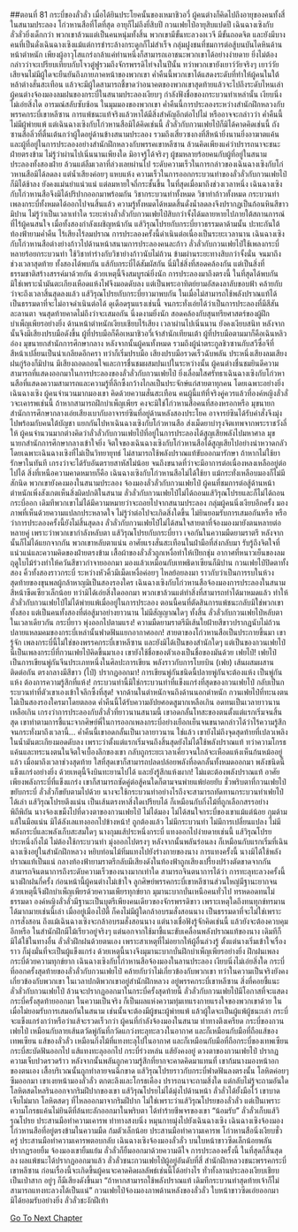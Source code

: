 ##ตอนที่ 81 กระบี่ของลั่วลั่ว
เมื่อได้ยินประโยคนั้นของเหมาชิวอวี่ ผู้คนต่างก็คิดไปถึงอายุของคนทั้งสี่ในสนามประลอง
โก่วหานสือที่โตที่สุด อายุก็ไม่ถึงยี่สิบปี
กวนเฟยไป๋อายุสิบแปดปี
เฉินฉางเซิงกับลั่วลั่วยิ่งเด็กกว่า
พวกเขาล้วนแต่เป็นคนหนุ่มทั้งสิ้น พวกเขามีขั้นทะลวงอเวจี มีขั้นถอดจิต และยังมีบางคนที่เป็นดั่งเฉินฉางเซิงแม้แต่การชำระล้างกระดูกก็ไม่สำเร็จ กลุ่มฝูงชนที่ชมการต่อสู้บนบันไดหินด้านหน้าตำหนัก เพียงผู้อาวุโสแกร่งกล้าแค่ท่านหนึ่งก็สามารถเอาชนะพวกเขาได้อย่างง่ายดาย ยิ่งไม่ต้องกล่าวว่าจะเปรียบเทียบกับโจวตู๋ฟูรวมถึงจักรพรรดิไท่จงในปีนั้น
ทว่าพวกเขายังเยาว์วัยจริงๆ เยาว์วัยเสียจนไม่มีผู้ใดจะยืนยันถึงภายภาคหน้าของพวกเขา ค่ำคืนนี้พวกเขาได้แสดงระดับที่ทำให้ผู้คนในใต้หล้าต่างสั่นสะเทือน แล้วจะมีผู้ใดสามารถชี้ขาดว่าอนาคตของพวกเขาสุดท้ายแล้วจะไปถึงระดับไหนเล่า
ผู้คนต่างจ้องมองลมฝนของกระบี่ในสนามประลองเงียบๆ กำลังฟังชื่อของกระบวนท่าเหล่านั้น เงียบนิ่งไม่เอ่ยสิ่งใด อารมณ์สลับซับซ้อน ในมุมมองของพวกเขา ค่ำคืนนี้การประลองระหว่างสำนักฝึกหลวงกับพรรคกระบี่เขาหลีซาน การแพ้ชนะแท้จริงแล้วหาได้มีสิ่งสำคัญอีกต่อไปไม่ หรืออาจจะกล่าวว่า ค่ำคืนนี้ไม่มีผู้พ่ายแพ้
แต่เฉินฉางเซิงกับโก่วหานสือมิได้คิดเช่นนี้ ลั่วลั่วกับกวนเฟยไป๋ก็มิได้คาดคิดเช่นนี้ ถังซานสือลิ่วที่ตื่นเต้นกว่าผู้ใดอยู่ด้านข้างสนามประลอง รวมถึงเสี่ยวซงกงที่สีหน้ายิ่งนานยิ่งอาฆาตแค้น และผู้ที่อยู่ในการประลองอย่างสำนักฝึกหลวงกับพรรคเขาหลีซาน ล้วนคิดเพียงแค่ว่าปรารถนาจะชนะฝ่ายตรงข้าม
ไม่รู้ว่าผ่านไปเนิ่นนานเพียงใด
มิอาจรู้ได้จริงๆ
ผู้ชมหลายร้อยคนกับผู้ที่อยู่ในสนามประลองทั้งสองฝ่าย ล้วนแต่ลืมเวลาที่ล่วงเลยผ่านไป
ระดับความเร็วในการกล่าวของเฉินฉางเซิงกับโก่วหานสือมิได้ลดลง แต่น้ำเสียงค่อยๆ แหบแห้ง
ความเร็วในการออกกระบวนท่าของลั่วลั่วกับกวนเฟยไป๋ก็มิได้ช้าลง ยังคงแม่นยำแน่วแน่ แต่ลมหายใจถี่กระชั้นขึ้น
ในที่สุดเมื่อมาถึงช่วงเวลาหนึ่ง เฉินฉางเซิงกับโก่วหานสือจึงมิได้ปริปากออกมาพร้อมกัน
วิชากระบวนท่าทั้งหมด วิชาท่าก้าวทั้งหมด กระบวนท่าเพลงกระบี่ทั้งหมดได้ออกไปจนสิ้นแล้ว ความรู้ทั้งหมดได้หมดสิ้นดั่งน้ำลดลงจึงปรากฏเป็นก้อนหินสีขาวมิปาน
ไม่รู้ว่าเป็นเวลาเท่าใด ระยะห่างลั่วลั่วกับกวนเฟยไป๋สิบกว่าจั้งได้มลายหายไปภายใต้สถานการณ์ที่ไร้ผู้คนสนใจ
เมื่อทั้งสองกำลังเผชิญหน้ากัน แส้วิรุณโปรยกับกระบี่ยาวธรรมดาด้ามนั้น ปะทะกันใต้ท้องฟ้ายามค่ำคืน ไร้เสียงไร้ลมปราณ
การประลองครั้งนี้ดำเนินต่อเนื่องเป็นระยะเวลานาน เฉินฉางเซิงกับโก่วหานสือต่างย่างก้าวไปด้านหน้าสนามการประลองคนละก้าว
ลั่วลั่วกับกวนเฟยไป๋ใช้เพลงกระบี่หลายร้อยกระบวนท่า ใช้วิชาท่าร่างกับวิชาย่างก้าวนับไม่ถ้วน ข้ามผ่านระยะทางสิบกว่าจั้งนั่น
จนมาถึงช่วงเวลาสุดท้าย ทั้งสองได้พบกัน แส้กับกระบี่ได้สัมผัสกัน
นี่มิใช่สิ่งที่สอดคล้องกัน แต่เป็นสิ่งที่ธรรมชาติสร้างสรรค์มาด้วยกัน ด้วยเหตุนี้จึงสมบูรณ์ยิ่งนัก
การประลองมาถึงตรงนี้ ในที่สุดได้พบกัน มิใช่เพราะน้ำมันตะเกียงเหือดแห้งไฟจึงมอดดับลง แต่เป็นพระอาทิตย์ยามอัสดงลาลับขอบฟ้า คล้ายกับว่าจะถึงเวลาสิ้นสุดลงแล้ว
แส้วิรุณโปรยกับกระบี่ยาวมาพบกัน ในเมื่อไม่สามารถใช้พลังปราณแท้ได้ เป็นธรรมดาที่จะไม่อาจดำเนินต่อได้
ดุเดือดรุนแรงเช่นนี้ จนกระทั่งเอ่ยได้ว่าเป็นการประลองที่มีสีสันละลานตา จนสุดท้ายคาดไม่ถึงว่าจะเสมอกัน นี่งดงามยิ่งนัก สอดคล้องกับสุนทรียศาสตร์ของผู้ฝึกบำเพ็ญเพียรอย่างยิ่ง
ด้านหน้าตำหนักเงียบเชียบไร้เสียง
เวลาผ่านไปเนิ่นนาน ยังคงเงียบสนิท
หลังจากนั้นจึงมีเสียงปรบมือดังขึ้น
ผู้ที่ปรบมือก็คือเหมาชิวอวี่เจ้าสำนักเทียนเต้า
ผู้ที่ปรบมือตามมาก็คือเฉินหลิวอ๋อง มุขนายกสำนักการศึกษากลาง หลังจากนั้นผู้คนทั้งหมด รวมถึงผู้นำตระกูลชิวซานกับสวีซื่อจีที่สีหน้าเปลี่ยนเป็นน่าเกลียดอีกครา ทว่าก็เริ่มปรบมือ
เสียงปรบมือรวดเร็วฉับพลัน ประหนึ่งเสียงลมเสียงฝนกู่ร้องก็มิปาน มีเสียงถอดถอนใจและการชื่นชมผสมปนเปในระหว่างนั้น
ผู้คนต่างชื่นชมยินดีความสามารถที่แสดงออกมาในการประลองของลั่วลั่วกับกวนเฟยไป๋ ยิ่งเลื่อมใสศรัทธาเฉินฉางเซิงกับโก่วหานสือที่แสดงความสามารถและความรู้ที่ลึกซึ้งกว้างไกลเป็นประจักษ์แก่สายตาทุกคน โดยเฉพาะอย่างยิ่งเฉินฉางเซิง ผู้คนจำนวนมากมองเขา คิดด้วยความสั่นสะเทือน คนผู้นี้แท้ที่จริงคู่ควรแล้วที่องค์หญิงลั่วลั่วจะเคารพเช่นนี้ ถ้าหากสามารถฝึกบำเพ็ญเพียร คงจะมิใช่โก่วหานสือคนที่สองหรอกหรือ
มุขนายกสำนักการศึกษากลางเอ่ยเสียงเบากับอาจารย์ซินที่อยู่ด้านหลังสองประโยค อาจารย์ซินได้รับคำสั่งจึงมุ่งไปพร้อมกับคนใต้บัญชา แยกกันไปหาเฉินฉางเซิงกับโก่วหานสือ ส่งเม็ดยาบำรุงจิตเทพจากพระราชวังลี่ให้ ผู้คนจำนวนมากต่างคิดว่าลั่วลั่วกับกวนเฟยไป๋ที่อยู่ในการประลองได้สูญเสียพลังไปมหาศาล มุขนายกสำนักการศึกษากลางเข้าใจยิ่ง จิตใจของเฉินฉางเซิงกับโก่วหานสือได้สูญเสียไปอย่างน่าหวาดกลัว โดยเฉพาะเฉินฉางเซิงที่ไม่เป็นวิทยายุทธ์ ไม่สามารถใช้พลังปราณแท้ขับออกมารักษา ถ้าหากไม่ใช้ยารักษาในทันที เกรงว่าจะได้รับอันตรายสาหัสไม่น้อย จนถึงขนาดที่ว่าจะมีอาการต่อเนื่องหลงเหลืออยู่ต่อไปได้
สิ่งที่เหนือความคาดหมายก็คือ เฉินฉางเซิงกับโก่วหานสือไม่ได้ใช้ยา แม้กระทั่งเหลือบมองก็ไม่มีสักนิด
พวกเขายังคงมองในสนามประลอง จ้องมองลั่วลั่วกับกวนเฟยไป๋
ผู้คนที่ชมการต่อสู้ด้านหน้าตำหนักเพิ่งสังเกตเห็นสิ่งผิดปกติในสนาม
ลั่วลั่วกับกวนเฟยไป๋ไม่ได้ถอนแส้วิรุณโปรยและก็ไม่ได้ถอนกระบี่ออก เดิมทีพวกเขาไม่ได้มีความหมายว่าจะถอยไปจากสนามประลอง
กลุ่มผู้คนนิ่งเงียบอีกครั้ง มองภาพที่เห็นด้วยความแปลกประหลาดใจ ไม่รู้ว่าต่อไปจะเกิดสิ่งใดขึ้น
ไม่ยินยอมรับการเสมอกันหรือ
หรือว่าการประลองครั้งนี้ยังไม่สิ้นสุดลง
ลั่วลั่วกับกวนเฟยไป๋ไม่ได้สนใจสายตาที่จ้องมองมายังตนหลายต่อหลายคู่ เพราะว่าพวกเขากำลังหลับตา
แส้วิรุณโปรยกับกระบี่ยาว เจอกันในความมืดยามราตรี หลังจากนั้นก็ไม่ได้แยกจากกัน
พวกเขาหลับตาแน่น อาศัยแรงสั่นสะเทือนในฝ่ามือที่ส่งกลับมา รับรู้ถึงจิตใจที่แน่วแน่และความคิดของฝ่ายตรงข้าม
เสื้อผ้าของลั่วลั่วถูกเหงื่อทำให้เปียกชุ่ม อากาศที่หนาวเย็นของลมฤดูใบไม้ร่วงทำให้ควันสีขาวกำจายออกมา มองแล้วเหมือนกับเทพธิดาเซียนก็มิปาน
กวนเฟยไป๋ปิดตาทั้งสอง คิ้วทั้งสองราวกระบี่ ระหว่างหัวคิ้วมีเม็ดเหงื่อค่อยๆ ไหลย้อยลงมา ราวกับว่าเป็นการรบในห้วงสุดท้ายของขุนพลผู้กล้าหาญมิเป็นสองรองใคร
เฉินฉางเซิงกับโก่วหานสือจ้องมองการประลองในสนาม สีหน้าซีดเซียวเล็กน้อย ทว่ามิได้เอ่ยสิ่งใดออกมา พวกเขาล้วนแต่ทำสิ่งที่สามารถทำได้มาหมดแล้ว ทำให้ลั่วลั่วกับกวนเฟยไป๋ไม่ได้พ่ายแพ้เมื่ออยู่ในการประลอง ตอนนี้คนที่ตัดสินการแพ้ชนะกลับมิใช่พวกเขาทั้งสอง แต่เป็นคนทั้งสองที่ต่อสู้มาอย่างยาวนาน
ไม่มีสัญญาณใดๆ ทั้งสิ้น ลั่วลั่วกับกวนเฟยไป๋หลับตาในเวลาเดียวกัน
กระบี่ยาว พุ่งออกไปตามแรง!
ความมืดยามราตรีมีเส้นใยฝ้ายสีขาวปรากฏนับไม่ถ้วน ปลายแหลมคมของกระบี่เหล่านั้นฟาดฟันแยกอากาศออก!
สายตาของโก่วหานสือเป็นประกายขึ้นมา
เขารู้จัก เพลงกระบี่นี้ไม่ใช่ของพรรคกระบี่เขาหลีซาน และยังมิได้เป็นของสำนักใดๆ แต่เป็นของกวนเฟยไป๋
นี่เป็นเพลงกระบี่ที่กวนเฟยไป๋คิดขึ้นมาเอง เขายังใช้ชื่อของตัวเองเป็นชื่อของมันด้วย เฟยไป๋!
เฟยไป๋เป็นการเขียนพู่กันจีนประเภทหนึ่งในศิลปะการเขียน พลังราวกับการโบยบิน (เฟย) เส้นผสมผสานติดต่อกัน ตรงกลางมีสีขาว (ไป๋) ปรากฏออกมา!
การเขียนพู่กันชนิดนี้ปลายพู่กันจะต้องแห้ง เป็นพู่กันแห้ง ต้องการความรู้สึกที่แห้ง!
กระบวนท่านี้มิใช่กระบวนท่าที่แข็งแกร่งที่สุดของกวนเฟยไป๋ กลับเป็นกระบวนท่าที่ตัวเขาเองเข้าใจลึกซึ้งที่สุด!
จากด้านในตำหนักจนถึงด้านนอกตำหนัก กวนเฟยไป๋ที่ทะนงตนไม่เป็นสองรองใครมาโดยตลอด ค่ำคืนนี้ได้รับความอัปยศอดสูมากเหลือเกิน อดทนเป็นเวลายาวนานเหลือเกิน เกรงว่าการประลองกับลั่วลั่วที่ยาวนานสนามนี้ เขาอดกลั้นโทสะของตนตั้งแต่แรกเริ่มจนสิ้นสุด เขาทำตามการชี้แนะจากศิษย์พี่ในการออกเพลงกระบี่อย่างเยือกเย็นจนขนาดกล่าวได้ว่าไร้ความรู้สึก จนกระทั่งมาถึงเวลานี้...
ค่ำคืนนี้เขาอดกลั้นเป็นเวลายาวนาน
ใช่แล้ว เขายังไม่ถึงจุดสุดท้ายที่เปลวเพลิงในน้ำมันตะเกียงมอดดับลง เพราะว่าตั้งแต่แรกเริ่มจนถึงสิ้นสุดยังไม่ได้ใช้พลังปราณแท้ ทว่าความโกรธแค้นและทระนงตนในจิตใจเบื้องลึกของเขา กลับถูกระยะเวลาเคี่ยวจนใกล้จะเหือดแห้งเห็นก้นหม้ออยู่แล้ว
เมื่อมาถึงเวลาช่วงสุดท้าย ใสที่สุดเขาก็สามารถปลดปล่อยพลังที่อดกลั้นทั้งหมดออกมา พลังชนิดนี้แข็งแกร่งอย่างยิ่ง ด้วยเหตุนี้จึงบินทะยานไปได้ และยังรู้สึกแห้งผาก!
ไม่แตะต้องพลังปราณแท้ อาศัยเพียงพลังกระบี่ที่แข็งแกร่ง เขาก็สามารถซัดคู่ต่อสู้คนใดก็ตามจนพ่ายแพ้ย่อยยับ
ชั่วพริบตาที่กวนเฟยไป๋ขยับกระบี่ ลั่วลั่วก็ขยับตามไปด้วย
นางจะใช้กระบวนท่าอย่างไรถึงจะสามารถทัดทานกระบวนท่าเฟยไป๋ได้เล่า
แส้วิรุณโปรยตึงแน่น เป็นเส้นตรงหาสิ่งใดเปรียบได้ ก็เหมือนกับกิ่งไม้ที่ถูกเลือกสรรอย่างพิถีพิถัน
นางจ้องเขม็งไปที่ดวงตาของกวนเฟยไป๋ ไม่ได้มอง ไม่ได้สนใจกระบี่ของเขาแม้แต่น้อย กุมด้ามแส้ในมือแน่น มิได้ลังเลแทงออกไปข้างหน้า!
ถูกต้องแล้ว ไม่มีกระบวนท่า ไม่มีการเปลี่ยนแปลง ไม่มีพลังกระบี่และพลังเก็บสะสมใดๆ
นางกุมแส้ประหนึ่งกระบี่ แทงออกไปง่ายดายเช่นนี้
แส้วิรุณโปรยประหนึ่งกิ่งไม้ ไม่ต้องใช้กระบวนท่า มุ่งออกไปตรงๆ หลังจากนั้นพลันร่อนลง
ก็เหมือนกับแรกเริ่มที่เฉินฉางเซิงอยู่ในสำนักฝึกหลวง หยิบท่อนไม้ทิ่มแทงไปยังร่างกายของนาง
การแทงครั้งนี้ นางมิได้ใช้พลังปราณแท้เป็นแน่ กลางท้องฟ้ายามราตรีกลับมีเสียงดังในท้องฟ้าถูกเสียงเปรี้ยงปร้างตัดขาดจากกัน
สามารถจินตนาการถึงระดับความเร็วของนางมากเท่าใด
สามารถจินตนาการได้ว่า การทะลุทะลวงครั้งนี้นางฝึกฝนกี่ครั้ง
ก่อนหน้านี้ผู้คนต่างไม่เข้าใจ ลูกศิษย์พรรคกระบี่เขาหลีซานส่วนใหญ่มีฐานะยากจน ด้วยเหตุนี้จึงฝึกบำเพ็ญเพียรด้วยความเพียรทุกข์ยาก มุมานะบากบั่นเหนือคนทั่วไป ทรหดอดทนไม่ธรรมดา องค์หญิงลั่วลั่วมีฐานะเป็นบุตรีเพียงคนเดียวของจักรพรรดิขาว เพราะเหตุใดถึงทนทุกข์ทรมานได้มากมายเช่นนี้เล่า
เมื่ออยู่เมืองไป๋ตี้ ก็คงไม่มีผู้ใดกล้าอบรมสั่งสอนนาง เป็นธรรมดาที่จะไม่ใช่เพราะการสั่งสอน
ถึงแม้เฉินฉางเซิงจะกล้าอบรมสั่งสอนนาง แต่นางเชื่อฟังรู้จักคิดเช่นนี้ แล้วยังจะต้องควบคุมอีกหรือ
ในสำนักฝึกมีไม้เรียวอยู่จริงๆ แต่นอกจากใช้มาชี้แนะขับเคลื่อนพลังปราณแท้ของนาง เดิมทีก็มิได้ใช้ในทางอื่น
ลั่วลั่วฝึกฝนด้วยตนเอง
เพราะสาเหตุที่ไม่อยากให้ผู้อื่นล่วงรู้ ตั้งแต่นางเริ่มเข้าใจเรื่องราว ก็มุ่งมั่นที่จะเป็นผู้แข็งแกร่ง
ด้วยเหตุนี้นางจึงมุมานะบากบั่นฝึกบำเพ็ญเพียรอย่างยิ่ง ฝึกฝนเพลงกระบี่ด้วยความทุกข์ยาก
เฉินฉางเซิงกับโก่วหานสือจ้องมองในลานประลอง เงียบนิ่งไม่เอ่ยสิ่งใด
กระบี่ที่ออกครั้งสุดท้ายของลั่วลั่วกับกวนเฟยไป๋ คล้ายกับว่าไม่เกี่ยวข้องกับพวกเขา ทว่าในความเป็นจริงยังคงเกี่ยวข้องกับพวกเขา
ในเวลาปกติพวกเขาอยู่สำนักฝึกหลวง อยู่พรรคกระบี่เขาหลีซาน สิ่งที่คอยชี้แนะลั่วลั่วกับกวนเฟยไป๋ ล้วนจะปรากฏออกมาในกระบี่ครั้งสุดท้ายนี้
ลั่วลั่วกับกวนเฟยไป๋มีโอกาสที่จะแสดงกระบี่ครั้งสุดท้ายออกมา ในความเป็นจริง ก็เป็นผลแห่งความทุ่มเทแรงกายแรงใจของพวกเขาด้วย
ในเมื่อไม่ยอมรับการเสมอกันในสนาม เช่นนั้นจะต้องมีผู้ชนะผู้พ่ายแพ้
แล้วผู้ใดจะเป็นผู้แพ้ผู้ชนะเล่า กระบี่จะแข็งแกร่งกว่าหรือว่าแส้จะรวดเร็วกว่า
ผู้คนที่กำลังจ้องมองในสนาม ท่าทางตึงเครียด
กระบี่ของกวนเฟยไป๋ เหมือนกับลายเส้นตวัดพู่กันที่กวัดแกว่งทะลุทะลวงในอากาศ และก็เหมือนกับมือที่ถือแส้ของเทพเซียน
แส้ของลั่วลั่ว เหมือนกิ่งไม้ที่แทงทะลุไปในอากาศ และก็เหมือนกับมือที่ถือกระบี่ของเทพเซียน
กระบี่สะบัดฟันออกไป
แส้แทงทะลุออกไป
กระบี่ร่วงหล่น
แส้ยังคงอยู่
ดวงตาของกวนเฟยไป๋ ปรากฏความเจ็บปวดรวดร้าว หลังจากนั้นพลันถูกความรู้สึกที่ยากจะคาดคิดมาแทนที่
เขาก้มนางมองหน้าอกของตนเอง เสื้อบริเวณนั้นถูกทำลายจนฉีกขาด แส้วิรุณโปรยราวกับกระบี่ฟาดฟันลงตรงนั้น โลหิตค่อยๆ ซึมออกมา
เขาเงยหน้ามองลั่วลั่ว ตกตะลึงและโกรธเคือง ปรารถนาจะถามสิ่งใด แต่กลับไม่รู้จะถามอันใด
โลหิตสดไหลรินออกจากริมฝีปากของเขา
แส้วิรุณโปรยไม่ได้มุ่งไปด้านหน้า ลั่วลั่วได้ยั้งมือไว้
เขาบาดเจ็บไม่มาก โลหิตสดๆ ที่ไหลออกมาจากริมฝีปาก ไม่ใช่เพราะว่าแส้วิรุณโปรยของลั่วลั่ว แต่เป็นเพราะความโกรธแค้นไม่ยินดีที่ล้นทะลักออกมาในพริบตา ได้ทำร้ายชีพจรของเขา
“น้อมรับ”
ลั่วลั่วเก็บแส้วิรุณโปรย ประสานมือทำความเคารพ ท่าทางสงบนิ่ง หมุนกายมุ่งไปยังเฉินฉางเซิง
เฉินฉางเซิงจ้องมองโก่วหานสือที่อยู่ตรงข้ามในความมืด ก้มตัวเล็กน้อย ประสานมือทำความเคารพ
โก่วหานสือนิ่งเงียบชั่วครู่ ประสานมือทำความเคารพตอบกลับ
เฉินฉางเซิงจ้องมองลั่วลั่ว บนใบหน้าขาวซีดเล็กน้อยพลันปรากฏรอยยิ้ม
จ้องมองเขายิ้มแย้ม ลั่วลั่วก็ยิ้มออกมาด้วยความดีใจ
การประลองครั้งนี้ ในที่สุดก็สิ้นสุดลง
ผลแพ้ชนะได้ปรากฏออกมาแล้ว
ลั่วลั่วชนะกวนเฟยไป๋ผู้อยู่อันดับที่สี่
สำนักฝึกหลวงชนะพรรคกระบี่เขาหลีซาน
ก่อนเรื่องนี้จะเกิดขึ้นผู้คนจะคาดคิดผลลัพธ์เช่นนี้ได้อย่างไร
ทั่วทั้งลานประลองเงียบเชียบเป็นเป่าสาก
อยู่ๆ ก็มีเสียงดังขึ้นมา
“ถ้าหากสามารถใช้พลังปราณแท้ เดิมทีกระบวนท่าสุดท้ายเจ้าก็ไม่สามารถแทงทะลวงได้เป็นแน่”
กวนเฟยไป๋จ้องมองภาพด้านหลังของลั่วลั่ว ใบหน้าขาวซีดเอ่ยออกมา มิได้ยอมรับอย่างยิ่ง
ลั่วลั่วชะงักฝีเท้า




[Go To Next Chapter]( ./83.md)